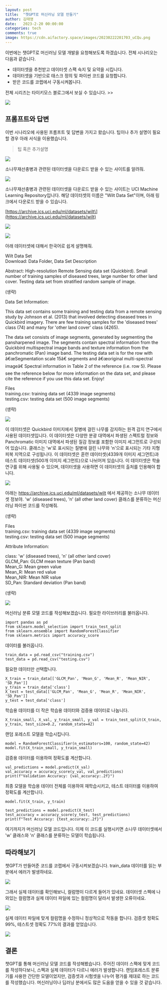 ```yaml
---
layout: post
title:  "챗GPT로 머신러닝 모델 만들기"
author: 김태영
date:   2023-2-20 00:00:00
categories: tech
comments: true
image: https://cdn.aifactory.space/images/20230222201703_uCQu.png
---
```

이번에는 챗GPT로 머신러닝 모델 개발을 요청해보도록 하겠습니다. 전체 시나리오는 다음과 같습니다. 

*   데이터셋을 추천받고 데이터셋 스팩 숙지 및 요약을 시킵니다.
*   데이터셋을 기반으로 태스크 정의 및 파이썬 코드를 요청합니다.
*   받은 코드를 코랩에서 구동시켜봅니다.

전체 시리즈는 타이키모스 블로그에서 보실 수 있습니다. >> 

![](https://cdn.aifactory.space/images/20230222201703_uCQu.png)

프롬프트와 답변
--------

이번 시나리오에 사용된 프롬프트 및 답변을 가지고 왔습니다. 팁이나 추가 설명이 필요할 경우 아래 서식을 이용했습니다.

> 팁 혹은 추가설명

![](https://cdn.aifactory.space/images/20230222204319_LmVO.png)

소나무재선충병과 관련된 데이터셋을 다운로드 받을 수 있는 사이트를 알려줘.

![](https://cdn.aifactory.space/images/20230222204335_FIWw.png)

소나무재선충병과 관련된 데이터셋을 다운로드 받을 수 있는 사이트는 UCI Machine Learning Repository입니다. 해당 데이터셋의 이름은 "Wilt Data Set"이며, 아래 링크에서 다운로드 받을 수 있습니다.

\[https://archive.ics.uci.edu/ml/datasets/wilt\](https://archive.ics.uci.edu/ml/datasets/wilt)

![](https://cdn.aifactory.space/images/20230222210006_xwHN.png)

![](https://cdn.aifactory.space/images/20230222204319_LmVO.png)

아래 데이터셋에 대해서 한국어로 쉽게 설명해줘. 

Wilt Data Set  
Download: Data Folder, Data Set Description

Abstract: High-resolution Remote Sensing data set (Quickbird). Small number of training samples of diseased trees, large number for other land cover. Testing data set from stratified random sample of image.

(생략)

Data Set Information:

This data set contains some training and testing data from a remote sensing study by Johnson et al. (2013) that involved detecting diseased trees in Quickbird imagery. There are few training samples for the 'diseased trees' class (74) and many for 'other land cover' class (4265).

The data set consists of image segments, generated by segmenting the pansharpened image. The segments contain spectral information from the Quickbird multispectral image bands and texture information from the panchromatic (Pan) image band. The testing data set is for the row with â€œSegmentation scale 15â€ segments and â€œoriginal multi-spectral imageâ€ Spectral information in Table 2 of the reference (i.e. row 5). Please see the reference below for more information on the data set, and please cite the reference if you use this data set. Enjoy!

Files  
training.csv: training data set (4339 image segments)  
testing.csv: testing data set (500 image segments)

(생략)

![](https://cdn.aifactory.space/images/20230222204335_FIWw.png)

이 데이터셋은 Quickbird 이미지에서 질병에 걸린 나무를 감지하는 원격 감지 연구에서 사용된 데이터셋입니다. 이 데이터셋은 다양한 분광 대역에서 파생된 스펙트럴 정보와 Panchromatic 이미지 대역에서 파생된 질감 정보를 포함한 이미지 세그먼트로 구성되어 있습니다. 클래스는 'w'로 표시되는 질병에 걸린 나무와 'n'으로 표시되는 기타 지형 피복 지역으로 구성됩니다. 이 데이터셋은 훈련 데이터셋(4339개 이미지 세그먼트)과 테스트 데이터셋(500개 이미지 세그먼트)으로 나뉘어져 있습니다. 이 데이터셋은 학술 연구를 위해 사용될 수 있으며, 데이터셋을 사용하면 이 데이터셋의 출처를 인용해야 합니다.

![](https://cdn.aifactory.space/images/20230222204319_LmVO.png)

아래는 https://archive.ics.uci.edu/ml/datasets/wilt 에서 제공하는 소나무 데이터셋 정보야. 'w' (diseased trees), 'n' (all other land cover) 클래스를 분류하는 머신러닝 파이썬 코드를 작성해줘. 

(생략)

Files  
training.csv: training data set (4339 image segments)  
testing.csv: testing data set (500 image segments)

  
Attribute Information:

class: 'w' (diseased trees), 'n' (all other land cover)  
GLCM\_Pan: GLCM mean texture (Pan band)  
Mean\_G: Mean green value  
Mean\_R: Mean red value  
Mean\_NIR: Mean NIR value  
SD\_Pan: Standard deviation (Pan band)

(생략)

![](https://cdn.aifactory.space/images/20230222204335_FIWw.png)

머신러닝 분류 모델 코드를 작성해보겠습니다. 필요한 라이브러리를 불러옵니다.

    import pandas as pd
    from sklearn.model_selection import train_test_split
    from sklearn.ensemble import RandomForestClassifier
    from sklearn.metrics import accuracy_score

데이터를 불러옵니다.

    train_data = pd.read_csv("training.csv")
    test_data = pd.read_csv("testing.csv")

필요한 데이터만 선택합니다.

    X_train = train_data[['GLCM_Pan', 'Mean_G', 'Mean_R', 'Mean_NIR', 'SD_Pan']]
    y_train = train_data['class']
    X_test = test_data[['GLCM_Pan', 'Mean_G', 'Mean_R', 'Mean_NIR', 'SD_Pan']]
    y_test = test_data['class']

학습용 데이터를 더 작은 학습용 데이터와 검증용 데이터로 나눕니다.

    X_train_small, X_val, y_train_small, y_val = train_test_split(X_train, y_train, test_size=0.2, random_state=42)

랜덤 포레스트 모델을 학습시킵니다.

    model = RandomForestClassifier(n_estimators=100, random_state=42)
    model.fit(X_train_small, y_train_small)

검증용 데이터를 이용하여 정확도를 계산합니다.

    val_predictions = model.predict(X_val)
    val_accuracy = accuracy_score(y_val, val_predictions)
    print(f"Validation Accuracy: {val_accuracy:.2f}")

최종 모델을 학습용 데이터 전체를 이용하여 재학습시키고, 테스트 데이터를 이용하여 정확도를 계산합니다.

    model.fit(X_train, y_train)
    
    test_predictions = model.predict(X_test)
    test_accuracy = accuracy_score(y_test, test_predictions)
    print(f"Test Accuracy: {test_accuracy:.2f}")

여기까지가 머신러닝 모델 코드입니다. 이제 이 코드를 실행시키면 소나무 데이터셋에서 'w' 클래스와 'n' 클래스를 분류하는 모델이 학습됩니다.

따라해보기
-----

챗GPT가 만들어준 코드를 코랩에서 구동시켜보겠습니다. train\_data 데이터를 읽는 부분에서 에러가 발생하네요.

![](https://cdn.aifactory.space/images/20230222210041_VGrn.png)

그래서 실제 데이터를 확인해보니, 컬럼명이 다르게 들어가 있네요. 데이터셋 스펙에 나와있는 컬럼명과 실제 데이터 파일에 있는 컬럼명이 달라서 발생한 오류이네요.

![](https://cdn.aifactory.space/images/20230222210113_EuQW.png)

실제 데이터 파일에 맞게 컬럼명을 수정하니 정상적으로 작동을 합니다. 검증셋 정확도 99%, 테스트셋 정확도 77%의 결과를 얻었습니다. 

![](https://cdn.aifactory.space/images/20230222210206_piZG.png)

결론
--

챗GPT를 통해 머신러닝 모델 코드를 작성해봤습니다. 주어진 데이터 스팩에 맞게 코드를 작성하다보니, 스펙과 실제 데이터가 다르니 에러가 발생합니다. 랜덤포레스트 분류기를 사용한 간단한 모델이었지만, 검증셋과 시험셋을 나누어 평가를 제대로 하는 코드를 작성했습니다. 머신러닝이나 딥러닝 분에서도 많은 도움을 얻을 수 있을 것 같습니다.
